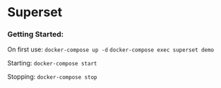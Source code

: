 # Superset

### Getting Started:

On first use:
```docker-compose up -d```
```docker-compose exec superset demo```

Starting:
```docker-compose start```

Stopping:
```docker-compose stop```
